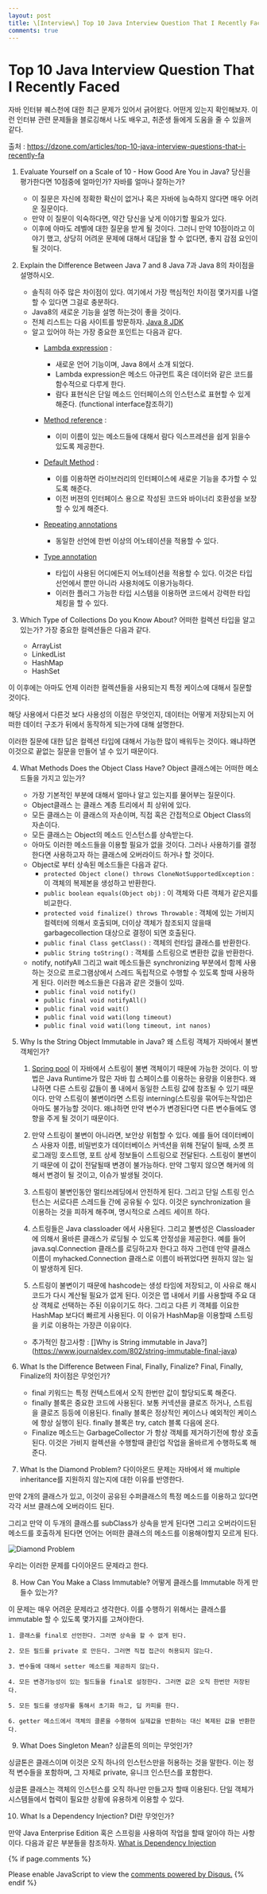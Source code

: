 ```yaml
---
layout: post
title: \[Interview\] Top 10 Java Interview Question That I Recently Faced
comments: true
---
```

# Top 10 Java Interview Question That I Recently Faced
자바 인터뷰 퀘스천에 대한 최근 문제가 있어서 긁어왔다. 어떤게 있는지 확인해보자. 
이런 인터뷰 관련 문제들을 블로깅해서 나도 배우고, 취준생 들에게 도움을 줄 수 있을꺼 같다.  

출처 : https://dzone.com/articles/top-10-java-interview-questions-that-i-recently-fa

1. Evaluate Yourself on a Scale of 10 - How Good Are You in Java?
당신을 평가한다면 10점중에 얼마인가? 자바를 얼마나 잘하는가?

    - 이 질문은 자신에 정확한 확신이 없거나 혹은 자바에 능숙하지 않다면 매우 어려운 질문이다.
    - 만약 이 질문이 익숙하다면, 약간 당신을 낮게 이야기할 필요가 있다. 
    - 이후에 아마도 레벨에 대한 질문을 받게 될 것이다. 그러니 만약 10점이라고 이야기 했고, 상당히 어려운 문제에 대해서 대답을 할 수 없다면, 좋지 감점 요인이 될 것이다.
   
2. Explain the Difference Between Java 7 and 8
Java 7과 Java 8의 차이점을 설명하시오. 

    - 솔직히 아주 많은 차이점이 있다. 여기에서 가장 핵심적인 차이점 몇가지를 나열할 수 있다면 그걸로 충분하다. 
    - Java8의 새로운 기능을 설명 하는것이 좋을 것이다.
    - 전체 리스트는 다음 사이트를 방문하자. [Java 8 JDK](https://www.oracle.com/technetwork/java/javase/8-whats-new-2157071.html)
    - 알고 있어야 하는 가장 중요한 포인트는 다음과 같다. 
        - [Lambda expression](https://docs.oracle.com/javase/tutorial/java/javaOO/lambdaexpressions.html) : 
            - 새로운 언어 기능이며, Java 8에서 소개 되었다. 
            - Lambda expression은 메소드 아규먼트 혹은 데이터와 같은 코드를 함수적으로 다루게 한다.   
            - 람다 표현식은 단일 메소드 인터페이스의 인스턴스로 표현할 수 있게 해준다. (functional interface참조하기)
            
        - [Method reference](https://docs.oracle.com/javase/tutorial/java/javaOO/methodreferences.html) : 
            - 이미 이름이 있는 메소드들에 대해서 람다 익스프레션을 쉽게 읽을수 있도록 제공한다.
            
        - [Default Method](https://docs.oracle.com/javase/tutorial/java/IandI/defaultmethods.html) :
            - 이를 이용하면 라이브러리의 인터페이스에 새로운 기능을 추가할 수 있도록 해준다. 
            - 이전 버젼의 인터페이스 용으로 작성된 코드와 바이너리 호환성을 보장할 수 있게 해준다.
             
        - [Repeating annotations](https://docs.oracle.com/javase/tutorial/java/annotations/repeating.html)
            - 동일한 선언에 한번 이상의 어노테이션을 적용할 수 있다. 
           
        - [Type annotation](https://www.mscharhag.com/java/java-8-type-annotations)
            - 타입이 사용된 어디에든지 어노테이션을 적용할 수 있다. 이것은 타입 선언에서 뿐만 아니라 사용처에도 이용가능하다. 
            - 이러한 플러그 가능한 타입 시스템을 이용하면 코드에서 강력한 타입 체킹을 할 수 있다. 
            
3. Which Type of Collections Do you Know About?
어떠한 컬렉션 타입을 알고 있는가?
가장 중요한 컬렉션들은 다음과 같다. 
    - ArrayList
    - LinkedList
    - HashMap
    - HashSet
    
이 이후에는 아마도 언제 이러한 컬렉션들을 사용되는지 특정 케이스에 대해서 질문할 것이다. 

해당 사용에서 다른것 보다 사용성의 이점은 무엇인지, 데이터는 어떻게 저장되는지 어떠한 데이터 구조가 뒤에서 동작하게 되는가에 대해 설명한다.

이러한 질문에 대한 답은 컬렉션 타입에 대해서 가능한 많이 배워두는 것이다. 왜냐하면 이것으로 끝없는 질문을 만들어 낼 수 있기 때문이다. 

4. What Methods Does the Object Class Have?
Object 클래스에는 어떠한 메소드들을 가지고 있는가?

    - 가장 기본적인 부분에 대해서 얼마나 알고 있는지를 물어부는 질문이다. 
    - Object클래스 는 클래스 계층 트리에서 최 상위에 있다. 
    - 모든 클래스는 이 클래스의 자손이며, 직접 혹은 간접적으로 Object Class의 자손이다. 
    - 모든 클래스는 Object의 메소드 인스턴스를 상속받는다. 
    - 아마도 이러한 메소드들을 이용할 필요가 없을 것이다. 그러나 사용하기를 결정한다면 사용하고자 하는 클래스에 오버라이드 하거나 할 것이다. 
    - Object로 부터 상속된 메소드들은 다음과 같다.
        - ```protected Object clone() throws CloneNotSupportedException``` : 이 객체의 복제본을 생성하고 반환한다. 
        - ```public boolean equals(Object obj)``` : 이 객체와 다른 객체가 같은지를 비교한다. 
        - ```protected void finalize() throws Throwable``` : 객체에 있는 가비지 컬렉터에 의해서 호출되며, 더이상 객체가 참조되지 않을때 garbagecollection 대상으로 결정이 되면 호출된다. 
        - ```public final Class getClass()``` : 객체의 런타임 클래스를 반환한다. 
        - ```public String toString()``` : 객체를 스트링으로 변환한 값을 반환한다. 
    - notify, notifyAll 그리고 wait 메소드들은 synchronizing 부분에서 함께 사용하는 것으로 프로그램상에서 스레드 독립적으로 수행할 수 있도록 할때 사용하게 된다. 이러한 메소드들은 다음과 같은 것들이 있따. 
        - ```public final void notify()```
        - ```public final void notifyAll()```
        - ```public final void wait()```
        - ```public final void wati(long timeout)```
        - ```public final void wati(long timeout, int nanos)```
      
5. Why Is the String Object Immutable in Java?
왜 스트링 객체가 자바에서 불변 객체인가? 
    1. [Spring pool](https://www.journaldev.com/797/what-is-java-string-pool) 이 자바에서 스트링이 불변 객체이기 때문에 가능한 것이다. 
    이 방법은 Java Runtime가 많은 자바 힙 스페이스를 이용하는 용량을 이용한다. 왜냐하면 다른 스트링 값들이 풀 내에서 동일한 스트링 값에 참조될 수 있기 때문이다. 만약 스트링이 불변이라면 스트링 interning(스트링을 묶어두는작업)은 아마도 불가능할 것이다. 왜냐하면 만약 변수가 변경된다면 다른 변수들에도 영향을 주게 될 것이기 때문이다. 
    
    2. 만약 스트링이 불변이 아니라면, 보안상 위험할 수 있다. 예를 들어 데이터베이스 사용자 이름, 비밀번호가 데이터베이스 커넥션을 위해 전달이 될때, 소켓 프로그래밍 호스트명, 포트 상세 정보들이 스트링으로 전달된다. 스트링이 불변이기 때문에 이 값이 전달될때 변경이 불가능하다. 만약 그렇지 않으면 해커에 의해서 변경이 될 것이고, 이슈가 발생될 것이다. 
    
    3. 스트링이 불변인동안 멀티쓰레딩에서 안전하게 된다. 그리고 단일 스트링 인스턴스는 서로다른 스레드들 간에 공유될 수 있다. 이것은 synchronization 을 이용하는 것을 피하게 해주며, 명시적으로 스레드 세이프 하다.
    
    4. 스트링들은 Java classloader 에서 사용된다. 그리고 불변성은 Classloader에 의해서 올바른 클래스가 로딩될 수 있도록 안정성을 제공한다. 예를 들어 java.sql.Connection 클래스를 로딩하고자 한다고 하자 그런데 만약 클래스 이름이 myhacked.Connection 클래스로 이름이 바뀌었다면 원하지 않는 일이 발생하게 된다. 
    
    5. 스트링이 불변이기 때문에 hashcode는 생성 타임에 저장되고, 이 사유로 해시코드가 다시 계산될 필요가 없게 된다. 이것은 맵 내에서 키를 사용할때 주요 대상 객체로 선택하는 주된 이유이기도 하다. 그리고 다른 키 객체를 이요한 HashMap 보다더 빠르게 사용된다. 이 이유가 HashMap을 이용할때 스트링을 키로 이용하는 가장큰 이유이다. 
    * 추가적인 참고사항 : []Why is String immutable in Java?](https://www.journaldev.com/802/string-immutable-final-java)

6. What Is the Difference Between Final, Finally, Finalize?
Final, Finally, Finalize의 차이점은 무엇인가?
    - final 키워드는 특정 컨텍스트에서 오직 한번만 값이 할당되도록 해준다.  
    - finally 블록은 중요한 코드에 사용된다. 보통 커넥션을 클로즈 하거나, 스트림을 클로즈 등등에 이용된다.  finally 블록은 정상적인 케이스나 예외적인 케이스에 항상 실행이 된다. finally 블록은 try, catch 블록 다음에 온다.     
    - Finalize 메소드는 GarbageCollector 가 항상 객체를 제거하기전에 항상 호출된다. 이것은 가비지 컬렉션을 수행할때 클린업 작업을 올바르게 수행하도록 해준다.
   
7. What Is the Diamond Problem?
다이아몬드 문제는 자바에서 왜 multiple inheritance를 지원하지 않는지에 대한 이유를 반영한다.

만약 2개의 클래스가 있고, 이것이 공유된 수퍼클래스의 특정 메소드를 이용하고 있다면 각각 서브 클래스에 오버라이드 된다. 

그리고 만약 이 두개의 클래스를 subClass가 상속을 받게 된다면 그리고 오버라이드된 메소드를 호출하게 된다면 언어는 어떠한 클래스의 메소드를 이용해야할지 모르게 된다. 

![Diamond Problem](/img/201808/diamond-problem-multiple-inheritance.png)

우리는 이러한 문제를 다이아몬드 문제라고 한다. 

8. How Can You Make a Class Immutable?
어떻게 클래스를 Immutable 하게 만들수 있는가? 

이 문제는 매우 어려운 문제라고 생각한다. 이를 수행하기 위해서는 클래스를 immutable 할 수 있도록 몇가지를 고쳐야한다. 
    
    1. 클래스를 final로 선언한다. 그러면 상속을 할 수 없게 된다. 
    
    2. 모든 필드를 private 로 만든다. 그러면 직접 접근이 허용되지 않는다. 
    
    3. 변수들에 대해서 setter 메소드를 제공하지 않는다.
    
    4. 모든 변경가능성이 있는 필드들을 final로 설정한다. 그러면 값은 오직 한번만 저장된다.
    
    5. 모든 필드를 생성자를 통해서 초기화 하고, 딥 카피를 한다. 
    
    6. getter 메소드에서 객체의 클론을 수행하여 실제값을 반환하는 대신 복제된 값을 반환한다.
    
9. What Does Singleton Mean?
싱글톤의 의미는 무엇인가? 

싱글톤은 클래스이며 이것은 오직 하나의 인스턴스만을 허용하는 것을 말한다. 이는 정적 변수들을 포함하며, 그 자체로 private, 유니크 인스턴스를 포함한다. 

싱글톤 클래스는 객체의 인스턴스를 오직 하나만 만들고자 할때 이용된다. 단일 객체가 시스템들에서 협력이 필요한 상황에 유용하게 이용할 수 있다. 

10. What Is a Dependency Injection?
DI란 무엇인가?

만약 Java Enterprise Edition 혹은 스프링을 사용하여 작업을 할때 알아야 하는 사항이다. 
다음과 같은 부분들을 참조하자. [What is Dependency Injection](https://www.zoltanraffai.com/blog/different-dependency-injection-techniques/)
       

{% if page.comments %}
<div id="disqus_thread"></div>
<script>
   /**
     *  RECOMMENDED CONFIGURATION VARIABLES: EDIT AND UNCOMMENT THE SECTION BELOW TO INSERT DYNAMIC VALUES FROM YOUR PLATFORM OR CMS.
     *  LEARN WHY DEFINING THESE VARIABLES IS IMPORTANT: https://disqus.com/admin/universalcode/#configuration-variables
     */
    /*
    var disqus_config = function () {
        this.page.url = PAGE_URL;  // Replace PAGE_URL with your page's canonical URL variable
        this.page.identifier = PAGE_IDENTIFIER; // Replace PAGE_IDENTIFIER with your page's unique identifier variable
    };
    */
    (function() {  // DON'T EDIT BELOW THIS LINE
        var d = document;
        s = d.createElement('script'); 
        s.src = '//https-unclebae-github-io.disqus.com/embed.js';
        
        s.setAttribute('data-timestamp', +new Date());
        (d.head || d.body).appendChild(s);
    })();
</script>
<noscript>Please enable JavaScript to view the <a href="https://disqus.com/?ref_noscript" rel="nofollow">comments powered by Disqus.</a></noscript>
{% endif %}

